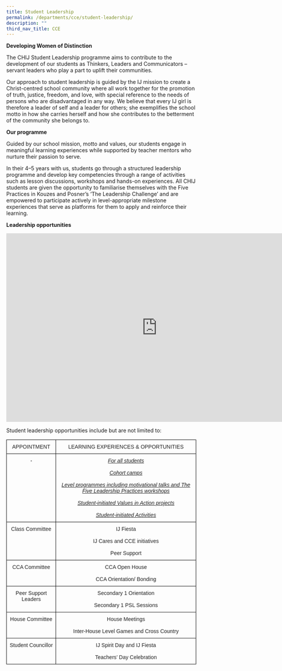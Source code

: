 ```yaml
---
title: Student Leadership
permalink: /departments/cce/student-leadership/
description: ""
third_nav_title: CCE
---
```

**Developing Women of Distinction**

The CHIJ Student Leadership programme aims to contribute to the development of our students as Thinkers, Leaders and Communicators – servant leaders who play a part to uplift their communities.&nbsp;

  

Our approach to student leadership is guided by the IJ mission to create a Christ-centred school community where all work together for the promotion of truth, justice, freedom, and love, with special reference to the needs of persons who are disadvantaged in any way. We believe that every IJ girl is therefore a leader of self and a leader for others; she exemplifies the school motto in how she carries herself and how she contributes to the betterment of the community she belongs to.

  

**Our programme**

Guided by our school mission, motto and values, our students engage in meaningful learning experiences while supported by teacher mentors who nurture their passion to serve.&nbsp;

  

In their 4–5 years with us, students go through a structured leadership programme and develop key competencies through a range of activities such as lesson discussions, workshops and hands-on experiences. All CHIJ students are given the opportunity to familiarise themselves with the Five Practices in Kouzes and Posner’s ‘The Leadership Challenge’ and are empowered to participate actively in level-appropriate milestone experiences that serve as platforms for them to apply and reinforce their learning.&nbsp;

**Leadership opportunities**

<iframe allowfullscreen="true" height="500" width="800" frameborder="0" src="https://docs.google.com/presentation/d/e/2PACX-1vT2-FRIAy0yrs8z_SBoDtwc6DgDntyf7tMbXCyxqMnu6r7lbhpC5SceoO-6hwwpCzve7fR7TNxsBQjM/embed?start=true&amp;loop=true&amp;delayms=3000"></iframe>

Student leadership opportunities include but are not limited to:

<style type="text/css">
.tg  {border-collapse:collapse;border-spacing:0;}
.tg td{border-color:black;border-style:solid;border-width:1px;font-family:Arial, sans-serif;font-size:14px;
  overflow:hidden;padding:10px 5px;word-break:normal;}
.tg th{border-color:black;border-style:solid;border-width:1px;font-family:Arial, sans-serif;font-size:14px;
  font-weight:normal;overflow:hidden;padding:10px 5px;word-break:normal;}
.tg .tg-pm70{color:#222;font-style:italic;text-align:center;vertical-align:top}
.tg .tg-vo25{color:#222;text-align:center;vertical-align:top}
.tg .tg-jgbu{color:#222;font-style:italic;text-align:center;text-decoration:underline;vertical-align:top}
</style>
<table class="tg">
<thead>
  <tr>
    <th class="tg-vo25">APPOINTMENT</th>
    <th class="tg-vo25">LEARNING EXPERIENCES &amp; OPPORTUNITIES</th>
  </tr>
</thead>
<tbody>
  <tr>
    <td class="tg-pm70">-</td>
    <td class="tg-jgbu">For all students<br><br>Cohort camps<br><br>Level programmes including motivational talks and The Five Leadership Practices workshops<br><br>Student-initiated Values in Action projects<br><br>Student-initiated Activities<br></td>
  </tr>
  <tr>
    <td class="tg-vo25">Class Committee</td>
    <td class="tg-vo25">IJ Fiesta<br><br>IJ Cares and CCE initiatives<br><br>Peer Support<br></td>
  </tr>
  <tr>
    <td class="tg-vo25">CCA Committee</td>
    <td class="tg-vo25">CCA Open House<br><br>CCA Orientation/ Bonding<br></td>
  </tr>
  <tr>
    <td class="tg-vo25">Peer Support Leaders</td>
    <td class="tg-vo25">Secondary 1 Orientation<br><br>Secondary 1 PSL Sessions<br></td>
  </tr>
  <tr>
    <td class="tg-vo25">House Committee</td>
    <td class="tg-vo25">House Meetings<br><br>Inter-House Level Games and Cross Country<br></td>
  </tr>
  <tr>
    <td class="tg-vo25">Student Councillor</td>
    <td class="tg-vo25">IJ Spirit Day and IJ Fiesta<br><br>Teachers’ Day Celebration</td>
  </tr>
</tbody>
</table>